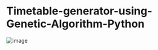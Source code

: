 # Timetable-generator-using-Genetic-Algorithm-Python
![image](https://user-images.githubusercontent.com/79639825/204523116-d72fcf80-4730-465f-b55a-ec04d0dc20f6.png)
